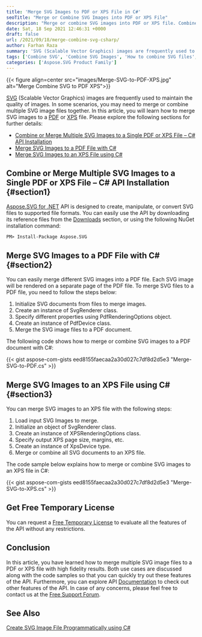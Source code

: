 ```yaml
---
title: 'Merge SVG Images to PDF or XPS File in C#'
seoTitle: "Merge or Combine SVG Images into PDF or XPS File"
description: "Merge or combine SVG images into PDF or XPS file. Combine SVG files programmatically in C# application in .NET based applications. Merge SVG PDF or XPS."
date: Sat, 18 Sep 2021 12:46:31 +0000
draft: false
url: /2021/09/18/merge-combine-svg-csharp/
author: Farhan Raza
summary: 'SVG (Scalable Vector Graphics) images are frequently used to maintain the quality of images. In some scenarios, you may need to merge or combine multiple SVG image files together. In this article, you will learn how to merge SVG images to a PDF or XPS file. Let us explore the following sections for further details.'
tags: ['Combine SVG', 'Combine SVG Images', 'How to combine SVG files', 'Merge SVG', 'Merge SVG in csharp', 'Merge SVG to PDF']
categories: ['Aspose.SVG Product Family']
---
```




{{< figure align=center src="images/Merge-SVG-to-PDF-XPS.jpg" alt="Merge Combine SVG to PDF XPS">}}


[SVG][1] (Scalable Vector Graphics) images are frequently used to maintain the quality of images. In some scenarios, you may need to merge or combine multiple SVG image files together. In this article, you will learn how to merge SVG images to a [PDF][2] or [XPS][3] file. Please explore the following sections for further details:

*   [Combine or Merge Multiple SVG Images to a Single PDF or XPS File – C# API Installation][4]
*   [Merge SVG Images to a PDF File with C#][5]
*   [Merge SVG Images to an XPS File using C#][6]

## Combine or Merge Multiple SVG Images to a Single PDF or XPS File – C# API Installation {#section1}

[Aspose.SVG for .NET][7] API is designed to create, manipulate, or convert SVG files to supported file formats. You can easily use the API by downloading its reference files from the [Downloads][8] section, or using the following NuGet installation command:

```
PM> Install-Package Aspose.SVG
```

## Merge SVG Images to a PDF File with C# {#section2}

You can easily merge different SVG images into a PDF file. Each SVG image will be rendered on a separate page of the PDF file. To merge SVG files to a PDF file, you need to follow the steps below:

1.  Initialize SVG documents from files to merge images.
2.  Create an instance of SvgRenderer class.
3.  Specify different properties using PdfRenderingOptions object.
4.  Create an instance of PdfDevice class.
5.  Merge the SVG image files to a PDF document.

The following code shows how to merge or combine SVG images to a PDF document with C#:

{{< gist aspose-com-gists eed8155faecaa2a30d027c7df8d2d5e3 "Merge-SVG-to-PDF.cs" >}}

## Merge SVG Images to an XPS File using C# {#section3}

You can merge SVG images to an XPS file with the following steps:

1.  Load input SVG Images to merge.
2.  Initialize an object of SvgRenderer class.
3.  Create an instance of XPSRenderingOptions class.
4.  Specify output XPS page size, margins, etc.
5.  Create an instance of XpsDevice type.
6.  Merge or combine all SVG documents to an XPS file.

The code sample below explains how to merge or combine SVG images to an XPS file in C#:

{{< gist aspose-com-gists eed8155faecaa2a30d027c7df8d2d5e3 "Merge-SVG-to-XPS.cs" >}}

## Get Free Temporary License

You can request a [Free Temporary License][9] to evaluate all the features of the API without any restrictions.

## Conclusion

In this article, you have learned how to merge multiple SVG image files to a PDF or XPS file with high fidelity results. Both use cases are discussed along with the code samples so that you can quickly try out these features of the API. Furthermore, you can explore API [Documentation][10] to check out other features of the API. In case of any concerns, please feel free to contact us at the [Free Support Forum][11].

## See Also

[Create SVG Image File Programmatically using C#][12]




[1]: https://docs.fileformat.com/page-description-language/svg/
[2]: https://docs.fileformat.com/pdf/
[3]: https://docs.fileformat.com/page-description-language/xps/
[4]: #section1
[5]: #section2
[6]: #section3
[7]: https://products.aspose.com/svg/net
[8]: https://releases.aspose.com/
[9]: https://purchase.aspose.com/temporary-license
[10]: https://docs.aspose.com/svg/net/
[11]: https://forum.aspose.com/c/svg/42
[12]: https://blog.aspose.com/2021/06/29/create-svg-image-file-programmatically-caharp/





